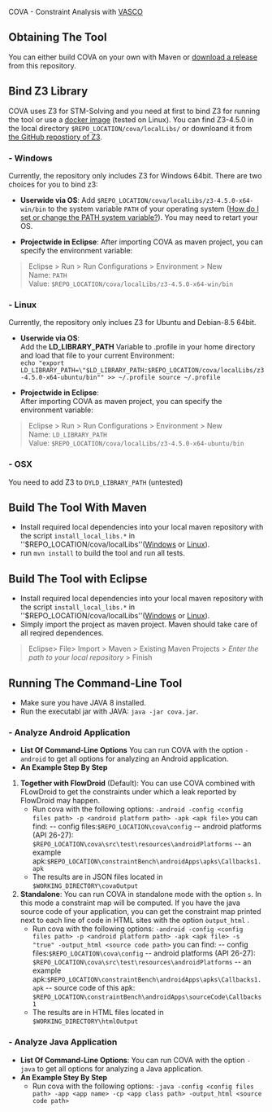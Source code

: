 COVA - Constraint Analysis with [VASCO](https://github.com/rohanpadhye/vasco) 

## Obtaining The Tool 
You can either build COVA on your own with Maven or [download a release](...) from this repository.

## Bind Z3 Library
COVA uses Z3 for STM-Solving and you need at first to bind Z3 for running the tool or use a [docker image](https://hub.docker.com/r/linghui2016/z3maven/) (tested on Linux). 
You can find Z3-4.5.0 in the local directory `$REPO_LOCATION/cova/localLibs/` or downloand it from [the GitHub repostiory of Z3](https://github.com/Z3Prover/z3).  
### - Windows
Currently, the repository only includes Z3 for Windows 64bit.
There are two choices for you to bind z3:

- **Userwide via OS**: 
Add `$REPO_LOCATION/cova/localLibs/z3-4.5.0-x64-win/bin` to the system variable `PATH` of your operating system ([How do I set or change the PATH system variable?](https://www.java.com/en/download/help/path.xml)). You may need to retart your OS. 

- **Projectwide in Eclipse**: 
After importing COVA as maven project, you can specify the environment variable: 
> Eclipse > Run > Run Configurations > Environment > New  
Name: `PATH`  
Value: `$REPO_LOCATION/cova/localLibs/z3-4.5.0-x64-win/bin`


### - Linux
Currently, the repository only inclues Z3 for Ubuntu and Debian-8.5 64bit.

- **Userwide via OS**:  
Add the **LD_LIBRARY_PATH** Variable to .profile in your home directory and load that file to your current Environment:  
`echo "export LD_LIBRARY_PATH=\"$LD_LIBRARY_PATH:$REPO_LOCATION/cova/localLibs/z3-4.5.0-x64-ubuntu/bin"" >> ~/.profile
source ~/.profile`

- **Projectwide in Eclipse**:  
After importing COVA as maven project, you can specify the environment variable:
> Eclipse > Run > Run Configurations > Environment > New  
Name: `LD_LIBRARY_PATH`  
Value: `$REPO_LOCATION/cova/localLibs/z3-4.5.0-x64-ubuntu/bin` 

### - OSX
You need to add Z3 to `DYLD_LIBRARY_PATH` (untested)

## Build The Tool With Maven
- Install required local dependencies into your local maven repository with the script ``install_local_libs.*`` in ''$REPO_LOCATION/cova/localLibs''([Windows](https://github.com/secure-software-engineering/COVA/tree/master/cova/localLibs/install_local_libs.bat) or [Linux](https://github.com/secure-software-engineering/COVA/tree/master/cova/localLibs/install_local_libs.sh)). 
- run `mvn install` to build the tool and run all tests.

## Build The Tool with Eclipse
- Install required local dependencies into your local maven repository with the script ``install_local_libs.*`` in ''$REPO_LOCATION/cova/localLibs''([Windows](https://github.com/secure-software-engineering/COVA/tree/master/cova/localLibs/install_local_libs.bat) or [Linux](https://github.com/secure-software-engineering/COVA/tree/master/cova/localLibs/install_local_libs.sh)). 
- Simply import the project as maven project. Maven should take care of all reqired dependences.
> Eclipse> File> Import > Maven > Existing Maven Projects > *Enter the path to your local repository*  > Finish

## Running The Command-Line Tool 
- Make sure you have JAVA 8 installed. 
- Run the executabl jar with JAVA: ``java -jar cova.jar``. 
### - Analyze Android Application
- **List Of Command-Line Options**
You can run COVA with the option ``-android`` to get all options for analyzing an Android application.
- **An Example Step By Step**
1. **Together with FlowDroid** (Default):
    You can use COVA combined with FLowDroid to get the constraints under which a leak reported by FlowDroid may happen. 
    - Run cova with the following options:
``-android -config <config files path> -p <android platform path> -apk <apk file>``
you can find: 
    -- config files:``$REPO_LOCATION\cova\config``
    -- android platforms (API 26-27): ``$REPO_LOCATION\cova\src\test\resources\androidPlatforms``
    -- an example apk:``$REPO_LOCATION\constraintBench\androidApps\apks\Callbacks1.apk``
    - The results are in JSON files located in ``$WORKING_DIRECTORY\covaOutput``
2. **Standalone**:
You can run COVA in standalone mode with the option ``s``. In this mode a constraint map will be computed. If you have the java source code of your application, you can get the constraint map printed next to each line of code in HTML sites with the option ``òutput_html`` .   
    - Run cova with the following options:
``-android -config <config files path> -p <android platform path> -apk <apk file> -s "true" -output_html <source code path>``
you can find: 
    -- config files:``$REPO_LOCATION\cova\config``
    -- android platforms (API 26-27): ``$REPO_LOCATION\cova\src\test\resources\androidPlatforms``
    -- an example apk:``$REPO_LOCATION\constraintBench\androidApps\apks\Callbacks1.apk``
    -- source code of this apk: ``$REPO_LOCATION\constraintBench\androidApps\sourceCode\Callbacks1``
    - The results are in HTML files located in ``$WORKING_DIRECTORY\htmlOutput``
   
### - Analyze Java Application
- **List Of Command-Line Options**:
You can run COVA with the option ``-java`` to get all options for analyzing a Java application.
- **An Example Stey By Step**
    - Run cova with the following options: 
``-java -config <config files path> -app <app name> -cp <app class path> -output_html <source code path>`` 
